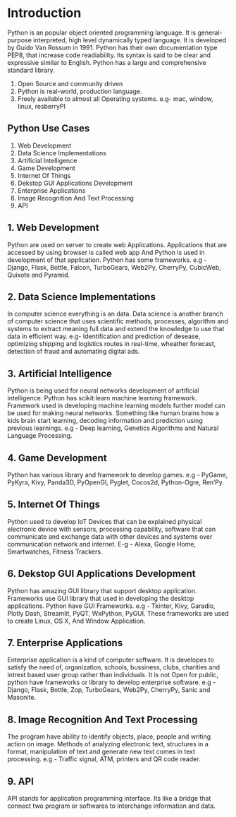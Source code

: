 # Introduction
Python is an popular object oriented programming language. It is general-purpose interpreted, high level dynamically typed language. It is developed by Guido Van Rossum in 1991.  Python has their own documentation type PEP8, that increase code readiability. Its syntax is said to be clear and expressive
similar to English. Python has a large and comprehensive standard library. 
1. Open Source and community driven
2. Python is real-world, production language.
3. Freely available to almost all Operating systems. e.g- mac, window, linux, resberryPI

## Python Use Cases
1. Web Development
2. Data Science Implementations
3. Artificial Intelligence
4. Game Development
5. Internet Of Things
6. Dekstop GUI Applications Development
7. Enterprise Applications
8. Image Recognition And Text Processing
9. API 

## 1. Web Development
 Python are used on server to create web Applications. Applications that are accessed by using browser is called web app And Python is used in development of that application.  Python has some frameworks.  e.g  - Django, Flask, Bottle, Falcon, TurboGears, Web2Py, CherryPy, CubicWeb, Quixote and Pyramid. 
 
 ## 2. Data Science Implementations 
 In computer science everything is an data. Data science is another branch of computer science that uses scientific methods, processes, algorithm  and systems to extract meaning full data and extend the knowledge to use that data in efficient way. e.g- Identification and prediction of desease, optimizing shipping and logistics routes in real-time, wheather forecast, detection of fraud and automating digital ads.
 
 ## 3. Artificial Intelligence
 Python is being used for neural networks development of artificial intelligence. Python has  scikit:learn machine learning framework. Framework used in developing machine learning models further model can be used for making neural networks. Something like human brains how a kids brain start learning, decoding information and prediction using previous learnings. e.g  -  Deep learning, Genetics Algorithms and Natural Language Processing.
 
 ## 4. Game Development
 Python has various library and framework to develop games. e.g   - PyGame, PyKyra, Kivy, Panda3D, PyOpenGl, Pyglet, Cocos2d, Python-Ogre, Ren’Py.
 
 ## 5. Internet Of Things 
 Python used to develop IoT Devices that can be explained physical electronic device with sensors, processing capability, software that can communicate and exchange data with other devices and systems over communication network and internet. E-g – Alexa, Google Home, Smartwatches, Fitness Trackers.
 
 ## 6. Dekstop GUI Applications Development
 Python has amazing GUI library that support desktop application. Frameworks use GUI library that used in developing the desktop applications. Python have GUI Frameworks. e.g  -  Tkinter, Kivy, Garadio, Plotly Dash, Streamlit, PyQT, WxPython, PyGUI. These frameworks are used to create Linux, OS X, And Window Application.
 
 ## 7. Enterprise Applications
 Enterprise application is a kind of computer software. It is developes to satisfy the need of, organization, schools, bussiness, clubs, charities and intrest based user group rather than individuals. It is not Open for public, python have frameworks or library to develop enterprise software. e.g  - Django, Flask, Bottle, Zop, TurboGears, Web2Py, CherryPy, Sanic and Masonite.
 
 ## 8. Image Recognition And Text Processing
 The program have ability to identify objects, place, people and writing action on image. Methods of analyzing electronic text, structures in a format, manipulation of text and generate new text  comes in text processing. e.g -  Traffic signal, ATM, printers and QR code reader.
 
 ## 9. API 
 API stands for application programming interface. Its like a bridge that connect two program or softwares to interchange information and data.
 

